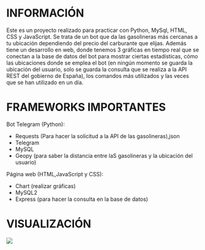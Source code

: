 # INFORMACIÓN


Este es un proyecto realizado para practicar con Python, MySql, HTML, CSS y JavaScript. Se trata de un bot que da las gasolineras más cercanas a tu ubicación dependiendo del precio del carburante que elijas. Además tiene un desarrollo en web, donde tenemos 3 gráficas en tiempo real que se conectan a la base de datos del bot para mostrar ciertas estadísticas, cómo las ubicaciones donde se emplea el bot (en ningún momento se guarda la ubicación del usuario, solo se guarda la consulta que se realiza a la API REST del gobierno de España), los comandos más utilizados y las veces que se han utilizado en un día.



# FRAMEWORKS IMPORTANTES


Bot Telegram (Python):
* Requests (Para hacer la solicitud a la API de las gasolineras),json
* Telegram
* MySQL
* Geopy (para saber la distancia entre laS gasolineras y la ubicación del usuario)



Página web (HTML,JavaScript y CSS):
- Chart (realizar gráficas)
- MySQL2
- Express (para hacer la consulta en la base de datos)

# VISUALIZACIÓN
  
![](gasolineras_españa.png)

